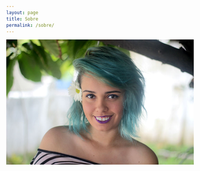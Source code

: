 ```yaml
---
layout: page
title: Sobre
permalink: /sobre/
---
```


![Foto de perfil](/assets/images/perfilBottom.jpg)

